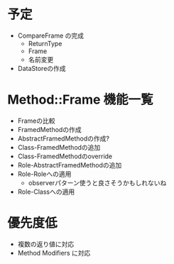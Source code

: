 # 予定
- CompareFrame の完成
    - ReturnType
    - Frame
    - 名前変更
- DataStoreの作成

# Method::Frame 機能一覧
- Frameの比較
- FramedMethodの作成
- AbstractFramedMethodの作成?
- Class-FramedMethodの追加
- Class-FramedMethodのoverride
- Role-AbstractFramedMethodの追加
- Role-Roleへの適用
  - observerパターン使うと良さそうかもしれないね
- Role-Classへの適用

# 優先度低
- 複数の返り値に対応
- Method Modifiers に対応
